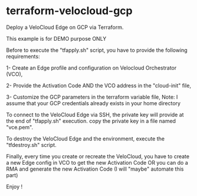# terraform-velocloud-gcp

Deploy a VeloCloud Edge on GCP via Terraform.

This example is for DEMO purpose ONLY

Before to execute the "tfapply.sh" script, you have to provide the following requirements:

  1- Create an Edge profile and configuration on Velocloud Orchestrator (VCO),

  2- Provide the Activation Code AND the VCO address in the "cloud-init" file,

  3- Customize the GCP parameters in the terraform variable file, Note: I assume that your GCP credentials already exists in your home directory

To connect to the VeloCloud Edge via SSH, the private key will provide at the end of "tfapply.sh" execution. copy the private key in a file named "vce.pem".

To destroy the VeloCloud Edge and the environment, execute the "tfdestroy.sh" script.

Finally, every time you create or recreate the VeloCloud, you have to create a new Edge config in VCO to get the new Activation Code OR you can do a RMA and generate the new Activation Code (I will "maybe" automate this part)

Enjoy !
